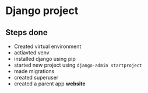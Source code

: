 # Django project

## Steps done

- Created virtual environment
- actiavted venv
- installed django using pip
- started new project using `django-admin startproject`
- made migrations
- created superuser
- created a parent app **website**
